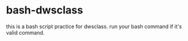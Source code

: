 # bash-dwsclass
this is a bash script practice for dwsclass. run your bash command if it's valid command.
